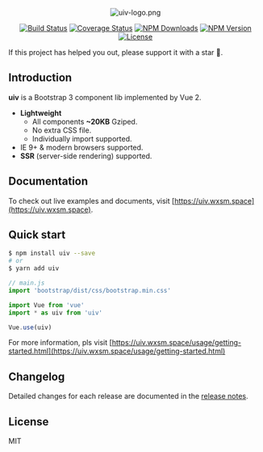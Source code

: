<p align="center">
<img src="https://user-images.githubusercontent.com/5960988/87894627-d6af0480-ca75-11ea-831f-f24d2719c622.png" alt="uiv-logo.png">
</p>

<p align="center">
<a href="https://travis-ci.org/uiv-lib/uiv"><img src="https://travis-ci.org/uiv-lib/uiv.svg?branch=dev" alt="Build Status"></a>
<a href="https://coveralls.io/github/uiv-lib/uiv?branch=dev"> <img src="https://coveralls.io/repos/github/uiv-lib/uiv/badge.svg?branch=dev" alt="Coverage Status"></a>
<a href="https://www.npmjs.com/package/uiv"><img src="https://img.shields.io/npm/dm/uiv.svg" alt="NPM Downloads"></a>
<a href="https://www.npmjs.com/package/uiv"><img src="https://img.shields.io/npm/v/uiv.svg" alt="NPM Version"></a>
<a href="https://github.com/uiv-lib/uiv"><img src="https://img.shields.io/github/license/uiv-lib/uiv.svg" alt="License"></a>
</p>


If this project has helped you out, please support it with a star :star2:.

## Introduction

**uiv** is a Bootstrap 3 component lib implemented by Vue 2.

* **Lightweight**
  * All components **~20KB** Gziped.
  * No extra CSS file.
  * Individually import supported.
* IE 9+ & modern browsers supported.
* **SSR** (server-side rendering) supported.

## Documentation

To check out live examples and documents, visit [https://uiv.wxsm.space](https://uiv.wxsm.space).

## Quick start

```bash
$ npm install uiv --save
# or
$ yarn add uiv
```

```javascript
// main.js
import 'bootstrap/dist/css/bootstrap.min.css'

import Vue from 'vue'
import * as uiv from 'uiv'

Vue.use(uiv)
```

For more information, pls visit [https://uiv.wxsm.space/usage/getting-started.html](https://uiv.wxsm.space/usage/getting-started.html)

## Changelog

Detailed changes for each release are documented in the [release notes](https://github.com/uiv-lib/uiv/releases).

## License

MIT
